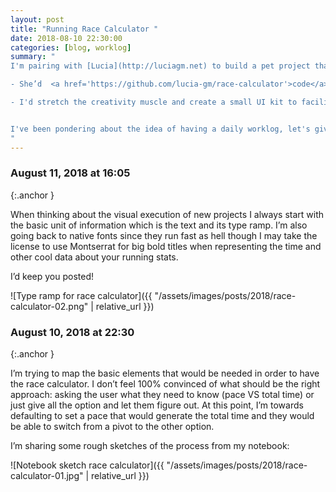 ```yaml
---
layout: post
title: "Running Race Calculator "
date: 2018-08-10 22:30:00
categories: [blog, worklog]
summary: "
I'm pairing with [Lucia](http://luciagm.net) to build a pet project that would let people estimate the race pace and total time when running races. It's the perfect excuse to do two things:

- She’d  <a href='https://github.com/lucia-gm/race-calculator'>code</a> all the project to keep improving her front-end skills

- I'd stretch the creativity muscle and create a small UI kit to facilitate side projects


I've been pondering about the idea of having a daily worklog, let's give it a try! If you got comments or suggestions please do [share them](http://twitter.com/adrianmg).
"
---
```


### August 11, 2018 at 16:05
{:.anchor }

When thinking about the visual execution of new projects I always start with the basic unit of information which is the text and its type ramp. I’m also going back to native fonts since they run fast as hell though I may take the license to use Montserrat for big bold titles when representing the time and other cool data about your running stats.

I’d keep you posted!

![Type ramp for race calculator]({{ "/assets/images/posts/2018/race-calculator-02.png" | relative_url }})

### August 10, 2018 at 22:30
{:.anchor }

I’m trying to map the basic elements that would be needed in order to have the race calculator. I don’t feel 100% convinced of what should be the right approach: asking the user what they need to know (pace VS total time) or just give all the option and let them figure out. At this point, I’m towards defaulting to set a pace that would generate the total time and they would be able to switch from a pivot to the other option.

I’m sharing some rough sketches of the process from my notebook:

![Notebook sketch race calculator]({{ "/assets/images/posts/2018/race-calculator-01.jpg" | relative_url }})